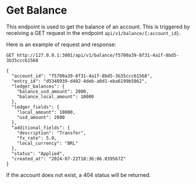 # Get Balance

This endpoint is used to get the balance of an account. This is triggered by receiving a GET request in the endpoint `api/v1/balance/{:account_id}`. 

Here is an example of request and response:

```
GET http://127.0.0.1:3001/api/v1/balance/f5700a39-8f31-4a1f-8bd5-3b35ccc61568
```

```
{
  "account_id": "f5700a39-8f31-4a1f-8bd5-3b35ccc61568",
  "entry_id": "d5348939-d402-4deb-a0d1-eba6199b5862",
  "ledger_balances": {
    "balance_usd_amount": 2000,
    "balance_local_amount": 10000
  },
  "ledger_fields": {
    "local_amount": 10000,
    "usd_amount": 2000
  },
  "additional_fields": {
    "description": "Transfer",
    "fx_rate": 5.0,
    "local_currency": "BRL"
  },
  "status": "Applied",
  "created_at": "2024-07-22T18:36:06.039567Z"
}
```

If the account does not exist, a 404 status will be returned.
